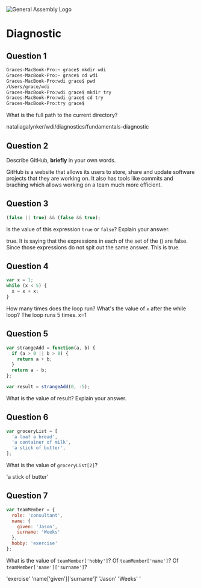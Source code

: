 ![General Assembly Logo](http://i.imgur.com/ke8USTq.png)

# Diagnostic

## Question 1

```sh
Graces-MacBook-Pro:~ grace$ mkdir wdi
Graces-MacBook-Pro:~ grace$ cd wdi
Graces-MacBook-Pro:wdi grace$ pwd
/Users/grace/wdi
Graces-MacBook-Pro:wdi grace$ mkdir try
Graces-MacBook-Pro:wdi grace$ cd try
Graces-MacBook-Pro:try grace$
```

What is the full path to the current directory?

nataliagalynker/wdi/diagnostics/fundamentals-diagnostic

## Question 2

Describe GitHub, **briefly** in your own words.

GitHub is a website that allows its users to store, share and update software projects that they are working on. It also has tools like commits and braching which allows working on a team much more efficient.

## Question 3

```js
(false || true) && (false && true);
```

Is the value of this expression `true` or `false`?  Explain your answer.

true. It is saying that the expressions in each of the set of the () are false.
Since those expressions do not spit out the same answer. This is true.

## Question 4

```js
var x = 1;
while (x < 5) {
  x = x + x;
}
```

How many times does the loop run?  What's the value of `x` after the while loop?
The loop runs 5 times. x=1


## Question 5

```js
var strangeAdd = function(a, b) {
  if (a > 0 || b > 0) {
    return a + b;
  }
  return a - b;
};

var result = strangeAdd(0, -5);
```

What is the value of result?  Explain your answer.


## Question 6

```js
var groceryList = [
  'a loaf a bread',
  'a container of milk',
  'a stick of butter',
];
```

What is the value of `groceryList[2]`?

'a stick of butter'

## Question 7

```js
var teamMember = {
  role: 'consultant',
  name: {
    given: 'Jason',
    surname: 'Weeks'
  },
  hobby: 'exercise'
};
```

What is the value of `teamMember['hobby']`?  Of `teamMember['name']`?  Of
`teamMember['name']['surname']`?

'exercise' 'name['given']['surname']' 'Jason' 'Weeks'
'
